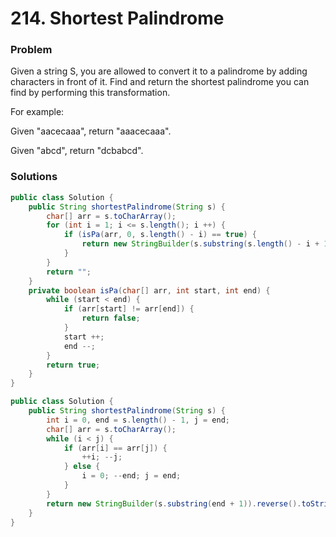 # 214. Shortest Palindrome

### Problem
Given a string S, you are allowed to convert it to a palindrome by adding characters in front of it. Find and return the shortest palindrome you can find by performing this transformation.

For example:

Given "aacecaaa", return "aaacecaaa".

Given "abcd", return "dcbabcd".

### Solutions
```java
public class Solution {
    public String shortestPalindrome(String s) {
        char[] arr = s.toCharArray();
        for (int i = 1; i <= s.length(); i ++) {
            if (isPa(arr, 0, s.length() - i) == true) {
                return new StringBuilder(s.substring(s.length() - i + 1)).reverse().toString() + s;
            }    
        }
        return "";
    }
    private boolean isPa(char[] arr, int start, int end) {
        while (start < end) {
            if (arr[start] != arr[end]) {
                return false;
            }
            start ++;
            end --;
        }
        return true;
    }
}
```

```java
public class Solution {
    public String shortestPalindrome(String s) {
        int i = 0, end = s.length() - 1, j = end;
        char[] arr = s.toCharArray();
        while (i < j) {
            if (arr[i] == arr[j]) {
                ++i; --j;
            } else {
                i = 0; --end; j = end;
            }
        }
        return new StringBuilder(s.substring(end + 1)).reverse().toString() + s;
    }
}
```